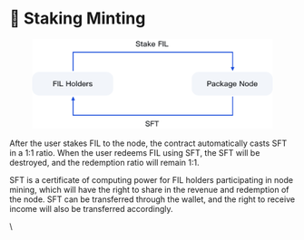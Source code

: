 # 🔨 Staking Minting

<figure><img src="../.gitbook/assets/1.png" alt="" width="563"><figcaption></figcaption></figure>

After the user stakes FIL to the node, the contract automatically casts SFT in a 1:1 ratio. When the user redeems FIL using SFT, the SFT will be destroyed, and the redemption ratio will remain 1:1.

SFT is a certificate of computing power for FIL holders participating in node mining, which will have the right to share in the revenue and redemption of the node. SFT can be transferred through the wallet, and the right to receive income will also be transferred accordingly.

\
